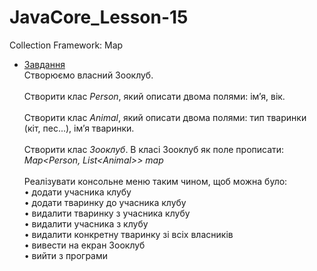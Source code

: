 # JavaCore_Lesson-15
Collection Framework: Map

* [Завдання](https://github.com/AlexeyDolgov/JavaCore_Lesson-15/tree/master/JavaCore_Lesson-15/src/ua/lviv/lgs/task15)<br>
Створюємо власний Зооклуб.<br><br>
Створити клас <i>Person</i>, який описати двома полями: ім’я, вік.<br><br>
Створити клас <i>Animal</i>, який описати двома полями: тип тваринки (кіт, пес...), ім’я тваринки.<br><br>
Створити клас <i>Зооклуб</i>. В класі Зооклуб як поле прописати: <i>Map<Person, List\<Animal>> map</i><br><br>
Реалізувати консольне меню таким чином, щоб можна було:<br>
• додати учасника клубу<br>
• додати тваринку до учасника клубу<br>
• видалити тваринку з учасника клубу<br>
• видалити учасника з клубу<br>
• видалити конкретну тваринку зі всіх власників<br>
• вивести на екран Зооклуб<br>
• вийти з програми<br><br>
